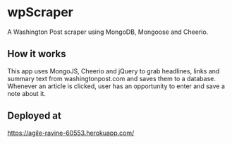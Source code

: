 # wpScraper

A Washington Post scraper using MongoDB, Mongoose and Cheerio.

How it works
------------
This app uses MongoJS, Cheerio and jQuery to grab headlines, links and summary text from washingtonpost.com and saves them to a database. Whenever an article is clicked, user has an opportunity to enter and save a note about it.

Deployed at
-----------
https://agile-ravine-60553.herokuapp.com/

